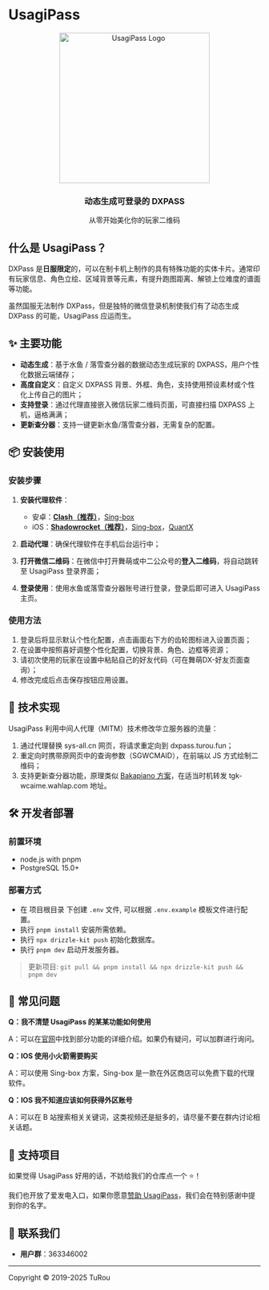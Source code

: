 # UsagiPass

<div align="center">
    <img src="https://s2.loli.net/2024/11/17/wxty6UWMREplhsa.webp" width="300" alt="UsagiPass Logo">
    <h3>动态生成可登录的 DXPASS</h3>
    <p>从零开始美化你的玩家二维码</p>
</div>

## 什么是 UsagiPass？

DXPass 是**日服限定**的，可以在制卡机上制作的具有特殊功能的实体卡片。通常印有玩家信息、角色立绘、区域背景等元素，有提升跑图距离、解锁上位难度的谱面等功能。

虽然国服无法制作 DXPass，但是独特的微信登录机制使我们有了动态生成 DXPass 的可能，UsagiPass 应运而生。

## ✨ 主要功能

- **动态生成**：基于水鱼 / 落雪查分器的数据动态生成玩家的 DXPASS，用户个性化数据云端储存；
- **高度自定义**：自定义 DXPASS 背景、外框、角色，支持使用预设素材或个性化上传自己的图片；
- **支持登录**：通过代理直接嵌入微信玩家二维码页面，可直接扫描 DXPASS 上机，逼格满满；
- **更新查分器**：支持一键更新水鱼/落雪查分器，无需复杂的配置。

## 📦 安装使用

### 安装步骤

1. **安装代理软件**：
     - 安卓：[**Clash（推荐）**](https://dxpass.turou.fun/proxies/clash.html)，[Sing-box](https://dxpass.turou.fun/proxies/singbox.html)
     - iOS：[**Shadowrocket（推荐）**](https://dxpass.turou.fun/proxies/rocket.html)，[Sing-box](https://dxpass.turou.fun/proxies/singbox.html)，[QuantX](https://dxpass.turou.fun/proxies/quantx.html)

2. **启动代理**：确保代理软件在手机后台运行中；

3. **打开微信二维码**：在微信中打开舞萌或中二公众号的**登入二维码**，将自动跳转至 UsagiPass 登录界面；

4. **登录使用**：使用水鱼或落雪查分器账号进行登录，登录后即可进入 UsagiPass 主页。

### 使用方法

1. 登录后将显示默认个性化配置，点击画面右下方的齿轮图标进入设置页面；
2. 在设置中按照喜好调整个性化配置，切换背景、角色、边框等资源；
3. 请初次使用的玩家在设置中粘贴自己的好友代码（可在舞萌DX-好友页面查询）；
4. 修改完成后点击保存按钮应用设置。

## 🔧 技术实现

UsagiPass 利用中间人代理（MITM）技术修改华立服务器的流量：

1. 通过代理替换 sys-all.cn 网页，将请求重定向到 dxpass.turou.fun；
2. 重定向时携带原网页中的查询参数（SGWCMAID），在前端以 JS 方式绘制二维码；
3. 支持更新查分器功能，原理类似 [Bakapiano 方案](https://github.com/bakapiano/maimaidx-prober-proxy-updater)，在适当时机转发 tgk-wcaime.wahlap.com 地址。

## 🛠️ 开发者部署

### 前置环境

- node.js with pnpm
- PostgreSQL 15.0+

### 部署方式

- 在 项目根目录 下创建 `.env` 文件, 可以根据 `.env.example` 模板文件进行配置。
- 执行 `pnpm install` 安装所需依赖。
- 执行 `npx drizzle-kit push` 初始化数据库。
- 执行 `pnpm dev` 启动开发服务器。

> 更新项目: `git pull && pnpm install && npx drizzle-kit push && pnpm dev`

## 🤔 常见问题

**Q：我不清楚 UsagiPass 的某某功能如何使用**

A：可以在[官网](https://dxpass.turou.fun/)中找到部分功能的详细介绍。如果仍有疑问，可以加群进行询问。

**Q：IOS 使用小火箭需要购买**

A：可以使用 Sing-box 方案，Sing-box 是一款在外区商店可以免费下载的代理软件。

**Q：IOS 我不知道应该如何获得外区账号**

A：可以在 B 站搜索相关关键词，这类视频还是挺多的，请尽量不要在群内讨论相关话题。

## 🤝 支持项目

如果觉得 UsagiPass 好用的话，不妨给我们的仓库点一个 ⭐！

我们也开放了爱发电入口，如果你愿意[赞助 UsagiPass](https://afdian.com/a/turou)，我们会在特别感谢中提到你的名字。

## 📱 联系我们

- **用户群**：363346002

---

Copyright © 2019-2025 TuRou
